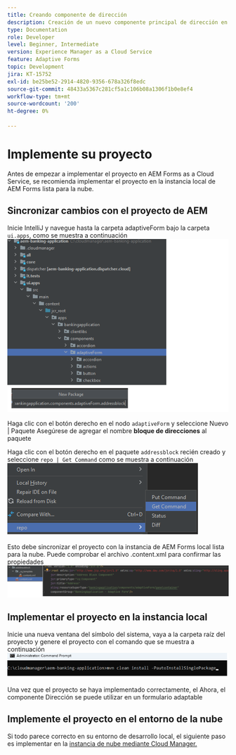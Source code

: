 ```yaml
---
title: Creando componente de dirección
description: Creación de un nuevo componente principal de dirección en AEM Forms as a Cloud Service
type: Documentation
role: Developer
level: Beginner, Intermediate
version: Experience Manager as a Cloud Service
feature: Adaptive Forms
topic: Development
jira: KT-15752
exl-id: be25be52-2914-4820-9356-678a326f8edc
source-git-commit: 48433a5367c281cf5a1c106b08a1306f1b0e8ef4
workflow-type: tm+mt
source-wordcount: '200'
ht-degree: 0%

---
```


# Implemente su proyecto

Antes de empezar a implementar el proyecto en AEM Forms as a Cloud Service, se recomienda implementar el proyecto en la instancia local de AEM Forms lista para la nube.

## Sincronizar cambios con el proyecto de AEM

Inicie IntelliJ y navegue hasta la carpeta adaptiveForm bajo la carpeta ``ui.apps``, como se muestra a continuación
![intellij](assets/intellij.png)

Haga clic con el botón derecho en el nodo ``adaptiveForm`` y seleccione Nuevo | Paquete
Asegúrese de agregar el nombre **bloque de direcciones** al paquete

Haga clic con el botón derecho en el paquete ``addressblock`` recién creado y seleccione ``repo | Get Command`` como se muestra a continuación
![repo-sync](assets/sync-repo.png)

Esto debe sincronizar el proyecto con la instancia de AEM Forms local lista para la nube. Puede comprobar el archivo .content.xml para confirmar las propiedades
![después de la sincronización](assets/after-sync.png)

## Implementar el proyecto en la instancia local

Inicie una nueva ventana del símbolo del sistema, vaya a la carpeta raíz del proyecto y genere el proyecto con el comando que se muestra a continuación
![implementar](assets/build-project.png)

Una vez que el proyecto se haya implementado correctamente, el
Ahora, el componente Dirección se puede utilizar en un formulario adaptable

## Implemente el proyecto en el entorno de la nube

Si todo parece correcto en su entorno de desarrollo local, el siguiente paso es implementar en la [instancia de nube mediante Cloud Manager.](https://experienceleague.adobe.com/es/docs/experience-manager-learn/cloud-service/forms/developing-for-cloud-service/push-project-to-cloud-manager-git)
